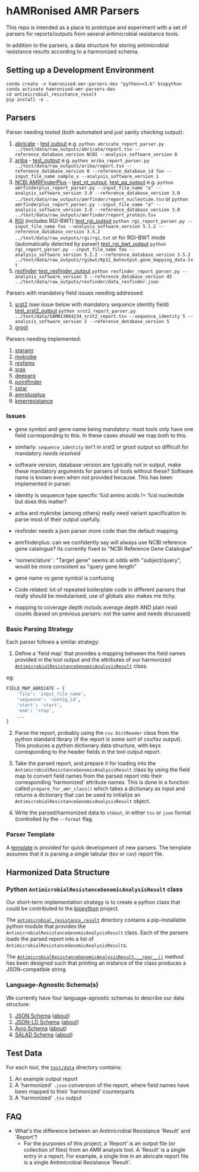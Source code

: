 # hAMRonised AMR Parsers

This repo is intended as a place to prototype and experiment with a set of parsers for reports/outputs from several
antimicrobial resistance tools.

In addition to the parsers, a data structure for storing antimicrobial resistance results according to a harmonized schema.

## Setting up a Development Environment

```
conda create -n hamronised-amr-parsers-dev "python>=3.6" biopython
conda activate hamronised-amr-parsers-dev
cd antimicrobial_resistance_result
pip install -e .
```

## Parsers

Parser needing tested (both automated and just sanity checking output):

1. [abricate](parsers/abricate_report_parser.py) - [test output](test/data/raw_outputs/abricate/report.tsv) e.g. `python abricate_report_parser.py ../test/data/raw_outputs/abricate/report.tsv --reference_database_version NCBI --analysis_software_version 0`
2. [ariba](parsers/ariba_report_parser.py) - [test_output](test/data/raw_outputs/ariba/report.tsv) e.g. `python ariba_report_parser.py ../test/data/raw_outputs/ariba/report.tsv --reference_database_version 0 --reference_database_id foo --input_file_name sample_x --analysis_software_version 1`  
3. [NCBI AMRFinderPlus](parsers/amrfinderplus_report_parser.py) - [test_nt_output](test/data/raw_outputs/amrfinder/report_nucleotide.tsv), [test_aa_output](test/data/raw_outputs/amrfinder/report_protein.tsv) e.g. `python amrfinderplus_report_parser.py --input_file_name "a" --analysis_software_version 3.0 --reference_database_version 3.0 ../test/data/raw_outputs/amrfinder/report_nucleotide.tsv` or `python amrfinderplus_report_parser.py --input_file_name "a" --analysis_software_version 3.0 --reference_database_version 3.0 ../test/data/raw_outputs/amrfinder/report_protein.tsv`
4. [RGI](parsers/rgi_report_parser.py) (includes RGI-BWT) [test_rgi_output](test/data/raw_outputs/rgi/rgi.txt) `python rgi_report_parser.py --input_file_name foo --analysis_software_version 5.1.2 --reference_database_version 3.5.2 ../test/data/raw_outputs/rgi/rgi.txt` or for RGI-BWT mode (automatically detected by parser) [test_rgi_bwt_output](test/data/raw_outputs/rgibwt/Kp11_bwtoutput.gene_mapping_data.txt) `python rgi_report_parser.py --input_file_name foo --analysis_software_version 5.1.2 --reference_database_version 3.5.2 ../test/data/raw_outputs/rgibwt/Kp11_bwtoutput.gene_mapping_data.txt`
5. [resfinder](parsers/resfinder_report_parser.py) [test_resfinder_output](test/data/raw_outputs/resfinder/data_resfinder.json) `python resfinder_report_parser.py --analysis_software_version 3 --reference_database_version 45 ../test/data/raw_outputs/resfinder/data_resfinder.json`

Parsers with mandatory field issues needing addressed:
1. [srst2](parsers/srst2_report_parser.py) (see issue below with mandatory sequence identity field) [test_srst2_output](test/data/raw_outputs/srst2/SAMN13064234_srst2_report.tsv) `python srst2_report_parser.py ../test/data/SAMN13064234_srst2_report.tsv --sequence_identity 5 --analysis_software_version 2 --reference_database_version 5`
2. [groot](parsers/groot_report_parser.py) 


Parsers needing implemented:

1. [staramr](test/data/raw_outputs/staramr/resfinder.tsv)
2. [mykrobe](test/data/raw_outputs/mykrobe/report.json)
3. [resfams](test/data/raw_outputs/resfams/resfams.tblout)
5. [srax](test/data/raw_outputs/srax/sraX_detected_ARGs.tsv)
6. [deeparg](test/data/raw_outputs/deeparg/output.mapping.ARG)
7. [pointfinder](test/data/raw_outputs/pointfinder/report.tsv)
8. [sstar](test/data/raw_outputs/sstar/report.tsv)
9. [amrplusplus](test/data/raw_outputs/amrplusplus/gene.tsv)
10. [kmerresistance](test/data/raw_outputs/kmerresistance/results.res)

### Issues

- gene symbol and gene name being mandatory: most tools only have one field corresponding to this.  In these cases should we map both to this.

- similarly: `sequence_identity` isn't in srst2 or groot output so difficult for mandatory *needs resolved*

- software version, database version are typically not in output, make these mandatory arguments for parsers of tools without these?
Software name is known even when not provided because. This has been implemented in parser.

- identity is sequence type specific %id amino acids != %id nucleotide but does this matter?

- ariba and mykrobe (among others) really need variant specification to parse most of their output usefully.

- resfinder needs a json parser more code than the default mapping

- amrfinderplus: can we confidently say will always use NCBI reference gene catalogue? Its currently fixed to "NCBI Reference Gene Catalogue"

- 'nomenclature' : "Target gene" seems at odds with "subject/query", would be more consistent as "query gene length"

- gene name vs gene symbol is confusing

- Code related: lot of repeated boilerplate code in different parsers that really should be modularised, use of globals also makes me itchy.

- mapping to coverage depth includs average depth AND plain read counts (based on previous parsers: not the same and needs discussed)

### Basic Parsing Strategy

Each parser follows a similar strategy:

1. Define a 'field map' that provides a mapping between the field names provided in the tool output and the attributes of our harmonized [`AntimicrobialResistanceGenomicAnalysisResult`](antimicrobial_resistance_result/AntimicrobialResistance/Result.py) class.

eg:

```python
FIELD_MAP_ABRICATE = {
    'file': 'input_file_name',
    'sequence': 'contig_id',
    'start': 'start',
    'end': 'stop',
    ...
}
```

2. Parse the report, probably using the `csv.DictReader` class from the python standard library (if the report is some sort of csv/tsv output). This produces a python dictionary data structure, with keys corresponding to the header fields in the tool output report.

3. Take the parsed report, and prepare it for loading into the `AntimicrobialResistanceGenomicAnalysisResult` class by using the field map to convert field names from the parsed report into their corresponding 'harmonized' attribute names. This is done in a function called `prepare_for_amr_class()` which takes a dictionary as input and returns a dictionary that can be used to initialize an `AntimicrobialResistanceGenomicAnalysisResult` object.

4. Write the parsed/harmonized data to `stdout`, in either `tsv` or `json` format (controlled by the `--format` flag.

### Parser Template

A [template](parsers/template_report_parser.py) is provided for quick development of new parsers. The template assumes that it is parsing a single tabular (tsv or csv) report file.

## Harmonized Data Structure

### Python `AntimicrobialResistanceGenomicAnalysisResult` class

Our short-term implementation strategy is to create a python class that could be contributed to the [biopython](https://biopython.org/) project.

The [`antimicrobial_resistance_result`](antimicrobial_resistance_result) directory contains a pip-installable python module that provides the `AntimicrobialResistanceGenomicAnalysisResult` class. Each of the parsers loads the parsed report into a list of `AntimicrobialResistanceGenomicAnalysisResult`s.

The [`AntimicrobialResistanceGenomicAnalysisResult.__repr__()`](https://github.com/pha4ge/harmonized-amr-parsers/blob/3bb8f40360e49a0be397ac884ba31e17a73a1452/antimicrobial_resistance_result/AntimicrobialResistance/Result.py#L65-L66) method has been designed such that printing an instance of the class produces a JSON-compatible string.

### Language-Agnostic Schema(s)

We currently have four language-agnostic schemas to describe our data structure:

1. [JSON Schema](schema/antimicrobial_resistance_genomic_analysis_result.schema.json) ([about](https://json-schema.org/))
2. [JSON-LD Schema](schema/antimicrobial_resistance_genomic_analysis_result.schema.jsonld) ([about](https://json-ld.org/))
3. [Avro Schema](schema/antimicrobial_resistance_genomic_analysis_result.schema.avro) ([about](https://avro.apache.org/docs/current/#schemas))
4. [SALAD Schema](schema/antimicrobial_resistance_genomic_analysis_result.schema.yml) ([about](https://www.commonwl.org/v1.0/SchemaSalad.html))

## Test Data

For each tool, the [`test/data`](test/data) directory contains:

1. An example output report
2. A 'harmonized' `.json` conversion of the report, where field names have been mapped to their 'harmonized' counterparts
3. A 'harmonized' `.tsv` output

## FAQ

* What's the difference between an Antimicrobial Resistance 'Result' and 'Report'?
  * For the purposes of this project, a 'Report' is an output file (or collection of files) from an AMR analysis tool.
    A 'Result' is a single entry in a report. For example, a single line in an abricate report file is a single Antimicrobial
    Resistance 'Result'.
